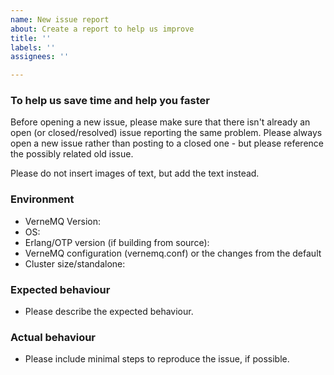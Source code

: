 ```yaml
---
name: New issue report
about: Create a report to help us improve
title: ''
labels: ''
assignees: ''

---
```


### To help us save time and help you faster

Before opening a new issue, please make sure that there isn't already an open (or closed/resolved) issue reporting the same problem. Please always open a new issue rather than posting to a closed one - but please reference the possibly related old issue.

Please do not insert images of text, but add the text instead.

### Environment

- VerneMQ Version:
- OS:
- Erlang/OTP version (if building from source):
- VerneMQ configuration (vernemq.conf) or the changes from the default
- Cluster size/standalone:

### Expected behaviour

- Please describe the expected behaviour.

### Actual behaviour

- Please include minimal steps to reproduce the issue, if possible.

